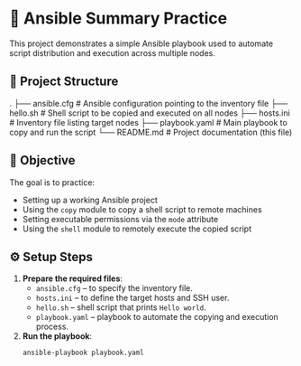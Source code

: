 # 🧪 Ansible Summary Practice

This project demonstrates a simple Ansible playbook used to automate script distribution and execution across multiple nodes.

## 📁 Project Structure
.
├── ansible.cfg # Ansible configuration pointing to the inventory file
├── hello.sh # Shell script to be copied and executed on all nodes
├── hosts.ini # Inventory file listing target nodes
├── playbook.yaml # Main playbook to copy and run the script
└── README.md # Project documentation (this file)

## 📌 Objective

The goal is to practice:

- Setting up a working Ansible project
- Using the `copy` module to copy a shell script to remote machines
- Setting executable permissions via the `mode` attribute
- Using the `shell` module to remotely execute the copied script

## ⚙️ Setup Steps
1. **Prepare the required files**:
   - `ansible.cfg` – to specify the inventory file.
   - `hosts.ini` – to define the target hosts and SSH user.
   - `hello.sh` – shell script that prints `Hello world`.
   - `playbook.yaml` – playbook to automate the copying and execution process.
2. **Run the playbook**:
   ```bash
   ansible-playbook playbook.yaml
